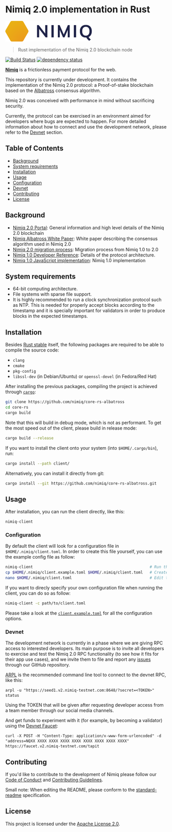 # Nimiq 2.0 implementation in Rust

![nimiq](https://raw.githubusercontent.com/nimiq/designs/master/logo/RGB/colored/png/nimiq_logo_rgb_horizontal.png)

> Rust implementation of the Nimiq 2.0 blockchain node

[![Build Status](https://github.com/nimiq/core-rs-albatross/actions/workflows/build+test.yml/badge.svg?branch=albatross)](https://github.com/nimiq/core-rs-albatross/actions/workflows/build+test.yml?query=branch%3Aalbatross)
[![dependency status](https://deps.rs/repo/github/nimiq/core-rs-albatross/status.svg)](https://deps.rs/repo/github/nimiq/core-rs-albatross)

**[Nimiq](https://nimiq.com/)**  is a frictionless payment protocol for the web.

This repository is currently under development. It contains the implementation of the Nimiq 2.0 protocol:
a Proof-of-stake blockchain based on the [Albatross](https://arxiv.org/abs/1903.01589) consensus algorithm.

Nimiq 2.0 was conceived with performance in mind without sacrificing security.

Currently, the protocol can be exercised in an environment aimed for developers where bugs are expected to happen.
For more detailed information about how to connect and use the development network, please refer to the [Devnet](#devnet) section.

## Table of Contents

- [Background](#background)
- [System requirements](#system-requirements)
- [Installation](#installation)
- [Usage](#usage)
- [Configuration](#configuration)
- [Devnet](#devnet)
- [Contributing](#contributing)
- [License](#license)

## Background

- [Nimiq 2.0 Portal](https://www.nimiq.com/albatross/): General information and high level details of the Nimiq 2.0 blockchain
- [Nimiq Albatross White Paper](https://arxiv.org/abs/1903.01589): White paper describing the consensus algorithm used in Nimiq 2.0
- [Nimiq 2.0 migration process](https://www.nimiq.com/blog/nimiq-20-albatross-hard-fork-preparations/): Migration process from Nimiq 1.0 to 2.0
- [Nimiq 1.0 Developer Reference](https://nimiq-network.github.io/developer-reference/): Details of the protocol architecture.
- [Nimiq 1.0 JavaScript implementation](https://github.com/nimiq/core-js/): Nimiq 1.0 implementation


## System requirements
- 64-bit computing architecture.
- File systems with sparse file support.
- It is highly recommended to run a clock synchronization protocol such as NTP. This
  is needed for properly accept blocks according to the timestamp and it is specially
  important for validators in order to produce blocks in the expected timestamps.


## Installation

Besides [Rust stable](https://www.rust-lang.org/learn/get-started#installing-rust) itself,
the following packages are required to be able to compile the source code:

- `clang`
- `cmake`
- `pkg-config`
- `libssl-dev` (in Debian/Ubuntu) or `openssl-devel` (in Fedora/Red Hat)


After installing the previous packages, compiling the project is achieved through [`cargo`](https://doc.rust-lang.org/cargo/):

```bash
git clone https://github.com/nimiq/core-rs-albatross
cd core-rs
cargo build
```

Note that this will build in debug mode, which is not as performant. 
To get the most speed out of the client, please build in release mode:

```bash
cargo build --release
```

If you want to install the client onto your system (into `$HOME/.cargo/bin`), run:

```bash
cargo install --path client/
```

Alternatively, you can install it directly from git:

```bash
cargo install --git https://github.com/nimiq/core-rs-albatross.git
```

## Usage

After installation, you can run the client directly, like this:

```bash
nimiq-client
```

### Configuration

By default the client will look for a configuration file in `$HOME/.nimiq/client.toml`. 
In order to create this file yourself, you can use the example config file as follow:

```bash
nimiq-client                                                   # Run the client. This will create the example config file.
cp $HOME/.nimiq/client.example.toml $HOME/.nimiq/client.toml   # Create your config from the example.
nano $HOME/.nimiq/client.toml                                  # Edit the config. Explanations are included in the file.
```

If you want to direcly specify your own configuration file when running the client, you can do so as follow:

```bash
nimiq-client -c path/to/client.toml
```

Please take a look at the [`client.example.toml`](lib/src/config/config_file/client.example.toml) for all the configuration options.

### Devnet

The development network is currently in a phase where we are giving RPC access to interested developers.
Its main purpose is to invite all developers to exercise and test the Nimiq 2.0 RPC functionality (to see how it fits for
their app use cases), and we invite them to file and report any [issues](https://github.com/nimiq/core-rs-albatross/issues/new)
through our GitHub repository.

[ARPL](https://github.com/sisou/arpl) is the recommended command line tool to connect to the devnet RPC, like this:

```
arpl -u "https://seed1.v2.nimiq-testnet.com:8648/?secret=<TOKEN>" status
```

Using the TOKEN that will be given after requesting developer access from a team member through our social media channels.

And get funds to experiment with it (for example, by becoming a validator) using the [Devnet Faucet](http://faucet.v2.nimiq-testnet.com/):

```
curl -X POST -H "Content-Type: application/x-www-form-urlencoded" -d "address=NQXX XXXX XXXX XXXX XXXX XXXX XXXX XXXX XXXX" https://faucet.v2.nimiq-testnet.com/tapit
```

## Contributing

If you'd like to contribute to the development of Nimiq please follow our [Code of Conduct](/.github/CODE_OF_CONDUCT.md)
and [Contributing Guidelines](/.github/CONTRIBUTING.md).

Small note: When editing the README, please conform to the [standard-readme](https://github.com/RichardLitt/standard-readme) specification.

## License

This project is licensed under the [Apache License 2.0](./LICENSE.md).
